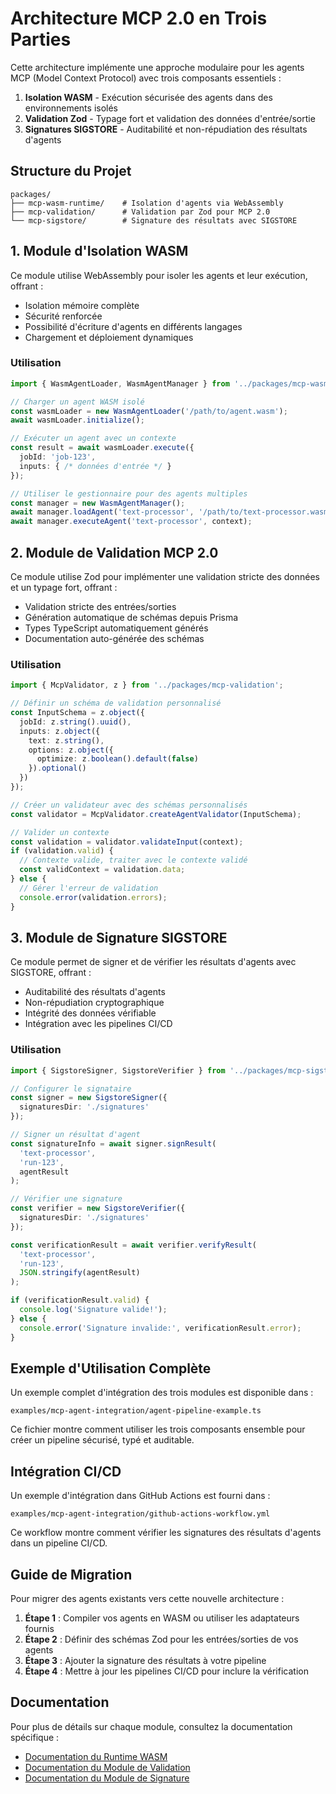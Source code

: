 # Architecture MCP 2.0 en Trois Parties

Cette architecture implémente une approche modulaire pour les agents MCP (Model Context Protocol) avec trois composants essentiels :

1. **Isolation WASM** - Exécution sécurisée des agents dans des environnements isolés
2. **Validation Zod** - Typage fort et validation des données d'entrée/sortie
3. **Signatures SIGSTORE** - Auditabilité et non-répudiation des résultats d'agents

## Structure du Projet

```
packages/
├── mcp-wasm-runtime/    # Isolation d'agents via WebAssembly
├── mcp-validation/      # Validation par Zod pour MCP 2.0
└── mcp-sigstore/        # Signature des résultats avec SIGSTORE
```

## 1. Module d'Isolation WASM

Ce module utilise WebAssembly pour isoler les agents et leur exécution, offrant :

- Isolation mémoire complète
- Sécurité renforcée
- Possibilité d'écriture d'agents en différents langages
- Chargement et déploiement dynamiques

### Utilisation

```typescript
import { WasmAgentLoader, WasmAgentManager } from '../packages/mcp-wasm-runtime';

// Charger un agent WASM isolé
const wasmLoader = new WasmAgentLoader('/path/to/agent.wasm');
await wasmLoader.initialize();

// Exécuter un agent avec un contexte
const result = await wasmLoader.execute({
  jobId: 'job-123',
  inputs: { /* données d'entrée */ }
});

// Utiliser le gestionnaire pour des agents multiples
const manager = new WasmAgentManager();
await manager.loadAgent('text-processor', '/path/to/text-processor.wasm');
await manager.executeAgent('text-processor', context);
```

## 2. Module de Validation MCP 2.0

Ce module utilise Zod pour implémenter une validation stricte des données et un typage fort, offrant :

- Validation stricte des entrées/sorties
- Génération automatique de schémas depuis Prisma
- Types TypeScript automatiquement générés
- Documentation auto-générée des schémas

### Utilisation

```typescript
import { McpValidator, z } from '../packages/mcp-validation';

// Définir un schéma de validation personnalisé
const InputSchema = z.object({
  jobId: z.string().uuid(),
  inputs: z.object({
    text: z.string(),
    options: z.object({
      optimize: z.boolean().default(false)
    }).optional()
  })
});

// Créer un validateur avec des schémas personnalisés
const validator = McpValidator.createAgentValidator(InputSchema);

// Valider un contexte
const validation = validator.validateInput(context);
if (validation.valid) {
  // Contexte valide, traiter avec le contexte validé
  const validContext = validation.data;
} else {
  // Gérer l'erreur de validation
  console.error(validation.errors);
}
```

## 3. Module de Signature SIGSTORE

Ce module permet de signer et de vérifier les résultats d'agents avec SIGSTORE, offrant :

- Auditabilité des résultats d'agents
- Non-répudiation cryptographique
- Intégrité des données vérifiable
- Intégration avec les pipelines CI/CD

### Utilisation

```typescript
import { SigstoreSigner, SigstoreVerifier } from '../packages/mcp-sigstore';

// Configurer le signataire
const signer = new SigstoreSigner({
  signaturesDir: './signatures'
});

// Signer un résultat d'agent
const signatureInfo = await signer.signResult(
  'text-processor',
  'run-123',
  agentResult
);

// Vérifier une signature
const verifier = new SigstoreVerifier({
  signaturesDir: './signatures'
});

const verificationResult = await verifier.verifyResult(
  'text-processor',
  'run-123',
  JSON.stringify(agentResult)
);

if (verificationResult.valid) {
  console.log('Signature valide!');
} else {
  console.error('Signature invalide:', verificationResult.error);
}
```

## Exemple d'Utilisation Complète

Un exemple complet d'intégration des trois modules est disponible dans :

```
examples/mcp-agent-integration/agent-pipeline-example.ts
```

Ce fichier montre comment utiliser les trois composants ensemble pour créer un pipeline sécurisé, typé et auditable.

## Intégration CI/CD

Un exemple d'intégration dans GitHub Actions est fourni dans :

```
examples/mcp-agent-integration/github-actions-workflow.yml
```

Ce workflow montre comment vérifier les signatures des résultats d'agents dans un pipeline CI/CD.

## Guide de Migration

Pour migrer des agents existants vers cette nouvelle architecture :

1. **Étape 1** : Compiler vos agents en WASM ou utiliser les adaptateurs fournis
2. **Étape 2** : Définir des schémas Zod pour les entrées/sorties de vos agents
3. **Étape 3** : Ajouter la signature des résultats à votre pipeline
4. **Étape 4** : Mettre à jour les pipelines CI/CD pour inclure la vérification

## Documentation

Pour plus de détails sur chaque module, consultez la documentation spécifique :

- [Documentation du Runtime WASM](./mcp-wasm-runtime/README.md)
- [Documentation du Module de Validation](./mcp-validation/README.md)
- [Documentation du Module de Signature](./mcp-sigstore/README.md)